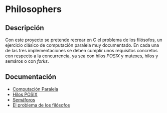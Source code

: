 # Philosophers

## Descripción

Con este proyecto se pretende recrear en C el problema de los filósofos, un ejercicio clásico de computación paralela muy documentado. En cada una de las tres implementaciones se deben cumplir unos requisitos concretos con respecto a la concurrencia, ya sea con hilos *POSIX* y mutexes, hilos y semáros o con *forks*.

## Documentación

* [Computación Paralela](http://ferestrepoca.github.io/paradigmas-de-programacion/paralela/paralela_teoria/index.html)
* [Hilos POSIX](https://computing.llnl.gov/tutorials/pthreads/)
* [Semáforos](https://www.tutorialspoint.com/how-to-use-posix-semaphores-in-c-language)
* [El problema de los filósofos](https://goyox86.github.io/elpr/dining-philosophers.html)
